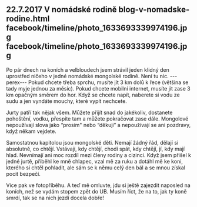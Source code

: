 22.7.2017
V nomádské rodině
blog-v-nomadske-rodine.html
facebook/timeline/photo_1633693339974196.jpg
facebook/timeline/photo_1633693339974196.jpg
--------------

Po pár dnech na koních a velbloudech jsem strávil jeden klidný den uprostřed ničeho v jedné nomádské mongolské rodině. Není tu nic. 
---perex---
Pokud chcete třeba sprchu, musíte jít 3 km dolů k řece (většina se tady myje jednou za měsíc). Pokud chcete mobilní internet, musíte jít zase 3 km opačným směrem do hor. Když se chcete napít, naberete si vodu ze sudu a jen vyndáte mouchy, které vypít nechcete. 

Jurty patří tak nějak všem. Můžete přijít snad do jakékoliv, dostanete pohoštění, vodku, přespíte tam a můžete pokračovat zase dále. Mongolové nepoužívají slova jako “prosím" nebo “děkuji” a nepoužívají se ani pozdravy, když někam vejdete. 

Samostatnou kapitolou jsou mongolské děti. Nemají žádný řád, dělají si absolutně, co chtějí. Vstávají, kdy chtějí, chodí spát, kdy chtějí, jí, kdy mají hlad. Nevnímají ani moc rozdíl mezi členy rodiny a cizinci. Když jsem přišel k jedné jurtě, přiběhl ke mně chlapec, vzal mě za ruku a dotáhl mě ke koni, kterého si chtěl pohladit, ale sám se k němu celý den bál a se mnou získal pocit bezpečí.

Více pak ve fotopříběhu. A teď mě omluvte, jdu si ještě zajezdit naposled na koních, než se vydám stopem zpět do UB. Musím říct, že na to, jak ty koně smrdí, tak se na nich jezdí docela dobře!